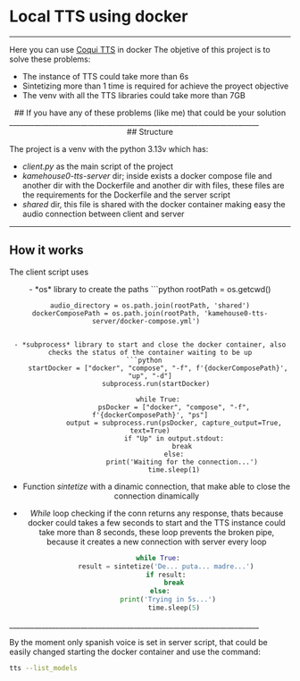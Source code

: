 # **Local TTS using docker**
______________________________________________________________________
Here you can use [Coqui TTS](https://github.com/coqui-ai/TTS) in docker
The objetive of this project is to solve these problems:
- The instance of TTS could take more than 6s
- Sintetizing more than 1 time is required for achieve the proyect objective
- The venv with all the TTS libraries could take more than 7GB

<div align='center'>
## If you have any of these problems (like me) that could be your solution
</div>
______________________________________________________________________

<div align='center'>
## Structure
</div>

The project is a venv with the python 3.13v which has:
- *client.py* as the main script of the project
- *kamehouse0-tts-server* dir; inside exists a docker compose file and another dir with the Dockerfile and another dir with files, these files are the requirements for the Dockerfile and the server script
- *shared* dir, this file is shared with the docker container making easy the audio connection between client and server

______________________________________________________________________
## How it works


The client script uses 
<div align='center'>
- *os* library to create the paths
```python	
	rootPath = os.getcwd()

	audio_directory = os.path.join(rootPath, 'shared')
	dockerComposePath = os.path.join(rootPath, 'kamehouse0-tts-server/docker-compose.yml')	
```

- *subprocess* library to start and close the docker container, also checks the status of the container waiting to be up
```python	
	startDocker = ["docker", "compose", "-f", f'{dockerComposePath}', "up", "-d"]
	subprocess.run(startDocker)	
	
	while True:
    		psDocker = ["docker", "compose", "-f", f'{dockerComposePath}', "ps"]
    		output = subprocess.run(psDocker, capture_output=True, text=True)
    		if "Up" in output.stdout:
        		break
    		else:
        		print('Waiting for the connection...')
    		time.sleep(1)
```

- Function *sintetize* with a dinamic connection, that make able to close the connection dinamically

- *While* loop checking if the conn returns any response, thats because docker could takes a few seconds to start and the TTS instance could take more than 8 seconds, these loop prevents the broken pipe, because it creates a new connection with server every loop
```python	
	while True:
    	result = sintetize('De... puta... madre...')
    	if result:
        	break
   	 else:
   	     print('Trying in 5s...')
    	    time.sleep(5)
```
</div>
______________________________________________________________________

By the moment only spanish voice is set in server script, that could be easily changed starting the docker container and use the command:
```bash
tts --list_models
```







